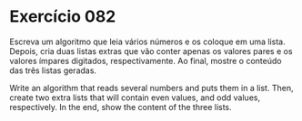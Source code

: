 # Exercício 082

Escreva um algoritmo que leia vários números e os coloque em uma lista. Depois, cria duas listas extras que vão conter apenas os valores pares e os valores ímpares digitados, respectivamente. Ao final, mostre o conteúdo das três listas geradas.

Write an algorithm that reads several numbers and puts them in a list. Then, create two extra lists that will contain even values, and odd values, respectively. In the end, show the content of the three lists.
